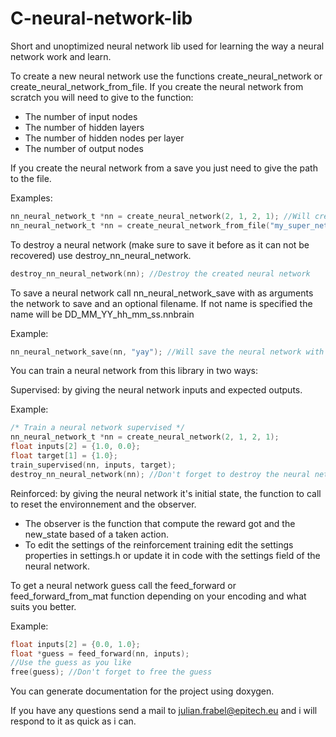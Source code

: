 # C-neural-network-lib
Short and unoptimized neural network lib used for learning the way a neural network work and learn.

To create a new neural network use the functions create_neural_network or create_neural_network_from_file.
If you create the neural network from scratch you will need to give to the function:
  * The number of input nodes
  * The number of hidden layers
  * The number of hidden nodes per layer
  * The number of output nodes

If you create the neural network from a save you just need to give the path to the file.

Examples:
```c
nn_neural_network_t *nn = create_neural_network(2, 1, 2, 1); //Will create a neural network taking 2 inputs and giving 1 output with 1 hidden layer of 2 nodes
nn_neural_network_t *nn = create_neural_network_from_file("my_super_network.nnbrain"); //Will create a neural network from the file ./my_super_network.nnbrain
```

To destroy a neural network (make sure to save it before as it can not be recovered) use destroy_nn_neural_network.
```c
destroy_nn_neural_network(nn); //Destroy the created neural network
```

To save a neural network call nn_neural_network_save with as arguments the network to save and an optional filename.
If not name is specified the name will be DD_MM_YY_hh_mm_ss.nnbrain

Example:
```c
nn_neural_network_save(nn, "yay"); //Will save the neural network with as name: yay.nnbrain
```

You can train a neural network from this library in two ways:

Supervised: by giving the neural network inputs and expected outputs.

Example:
```c
/* Train a neural network supervised */
nn_neural_network_t *nn = create_neural_network(2, 1, 2, 1);
float inputs[2] = {1.0, 0.0};
float target[1] = {1.0};
train_supervised(nn, inputs, target);
destroy_nn_neural_network(nn); //Don't forget to destroy the neural network
```
Reinforced: by giving the neural network it's initial state, the function to call to reset the environnement and the observer.
  * The observer is the function that compute the reward got and the new_state based of a taken action.
  * To edit the settings of the reinforcement training edit the settings properties in settings.h or update it in code with the settings field of the neural network.

To get a neural network guess call the feed_forward or feed_forward_from_mat function depending on your encoding and what suits you better.

Example:
```c
float inputs[2] = {0.0, 1.0};
float *guess = feed_forward(nn, inputs);
//Use the guess as you like
free(guess); //Don't forget to free the guess
```

You can generate documentation for the project using doxygen.

If you have any questions send a mail to julian.frabel@epitech.eu and i will respond to it as quick as i can.
